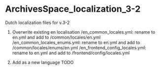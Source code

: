 # ArchivesSpace_localization_3-2
Dutch localization files for v.3-2

1. Overwrite existing en localisation
/en_common_locales.yml:  rename to en.yml and add to /common/locales/en.yml
/en_common_locales_enums.yml: rename to en.yml and add to /common/locales/enums/en.yml
/en_frontend_config_locales.yml:  rename to en.yml and add to /frontend/config/locales.yml

2. Add as a new language
TODO
